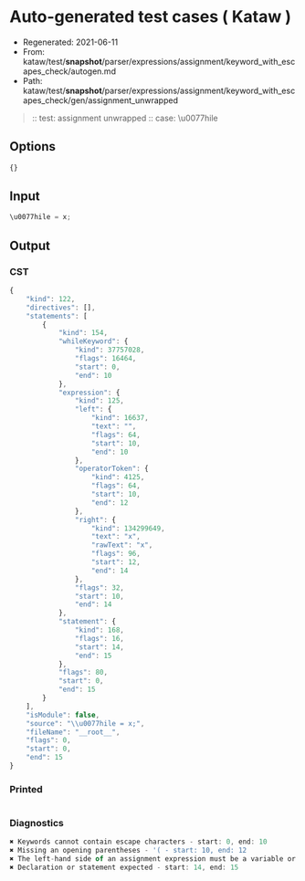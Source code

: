 # Auto-generated test cases ( Kataw )
- Regenerated: 2021-06-11
- From: kataw/test/__snapshot__/parser/expressions/assignment/keyword_with_escapes_check/autogen.md
- Path: kataw/test/__snapshot__/parser/expressions/assignment/keyword_with_escapes_check/gen/assignment_unwrapped
> :: test: assignment unwrapped
> :: case: \u0077hile
## Options

`````js
{}
`````
## Input

`````js
\u0077hile = x;
`````
## Output

### CST

```javascript
{
    "kind": 122,
    "directives": [],
    "statements": [
        {
            "kind": 154,
            "whileKeyword": {
                "kind": 37757028,
                "flags": 16464,
                "start": 0,
                "end": 10
            },
            "expression": {
                "kind": 125,
                "left": {
                    "kind": 16637,
                    "text": "",
                    "flags": 64,
                    "start": 10,
                    "end": 10
                },
                "operatorToken": {
                    "kind": 4125,
                    "flags": 64,
                    "start": 10,
                    "end": 12
                },
                "right": {
                    "kind": 134299649,
                    "text": "x",
                    "rawText": "x",
                    "flags": 96,
                    "start": 12,
                    "end": 14
                },
                "flags": 32,
                "start": 10,
                "end": 14
            },
            "statement": {
                "kind": 168,
                "flags": 16,
                "start": 14,
                "end": 15
            },
            "flags": 80,
            "start": 0,
            "end": 15
        }
    ],
    "isModule": false,
    "source": "\\u0077hile = x;",
    "fileName": "__root__",
    "flags": 0,
    "start": 0,
    "end": 15
}
```

### Printed

```javascript

```

### Diagnostics

```javascript
✖ Keywords cannot contain escape characters - start: 0, end: 10
✖ Missing an opening parentheses - '( - start: 10, end: 12
✖ The left-hand side of an assignment expression must be a variable or a property access - start: 10, end: 12
✖ Declaration or statement expected - start: 14, end: 15

```

